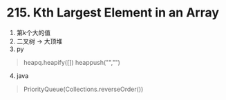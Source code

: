 # 215. Kth Largest Element in an Array

1. 第k个大的值 
2. 二叉树 -> 大顶堆
3. py
> heapq.heapify([]) heappush("","")
4. java
> PriorityQueue(Collections.reverseOrder())